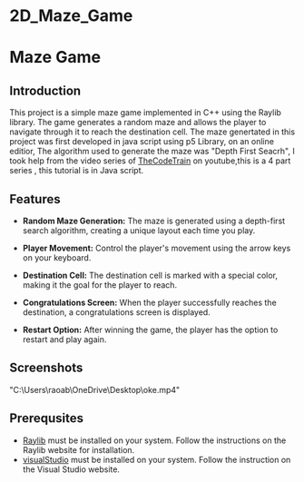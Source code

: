 # 2D_Maze_Game
# Maze Game

## Introduction

This project is a simple maze game implemented in C++ using the Raylib library. The game generates a random maze and allows the player to navigate through it to reach the destination cell.
The maze genertated in this project was first developed in java script using p5 Library, on an online editior, The algorithm used to generate the maze was "Depth First Seacrh", I took help from the video series of [TheCodeTrain](https://www.youtube.com/watch?v=HyK_Q5rrcr4) on youtube,this is a 4 part series , this tutorial is in Java script.

## Features

- **Random Maze Generation:** The maze is generated using a depth-first search algorithm, creating a unique layout each time you play.
  
- **Player Movement:** Control the player's movement using the arrow keys on your keyboard.

- **Destination Cell:** The destination cell is marked with a special color, making it the goal for the player to reach.

- **Congratulations Screen:** When the player successfully reaches the destination, a congratulations screen is displayed.

- **Restart Option:** After winning the game, the player has the option to restart and play again.

## Screenshots
"C:\Users\raoab\OneDrive\Desktop\oke.mp4"
## Prerequsites
- [Raylib](https://www.raylib.com/) must be installed on your system. Follow the instructions on the Raylib website for installation.
- [visualStudio](https://visualstudio.microsoft.com/) must be installed on your system. Follow the instruction on the Visual Studio website.


      
